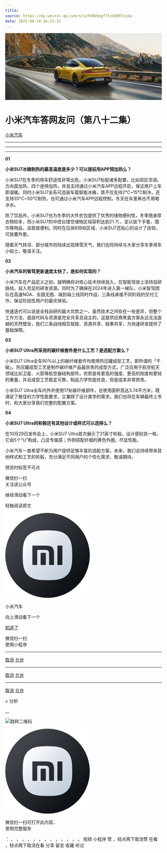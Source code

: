 ```yaml
---
title: 
source: https://mp.weixin.qq.com/s/LefGHb9xgf7txXQQH7vsDw
date: 2025-08-10 16:25:31
---
```


![cover_image](images/img_6f875c94.jpg)


#  小米汽车答网友问（第八十二集）


[ 小米汽车 ](<javascript:void\(0\);>)

______

****  
****

****01****

**小米SU7冰箱制热的最高温度是多少？可以提前用APP预加热么？**  

小米SU7在冬季的用车舒适性非常出色，小米SU7标配诸多配置，比如双区空调、方向盘加热、四个座椅加热，并且支持通过小米汽车APP远程开启，保证用户上车即温暖。同时小米SU7全系可选装车载智能冰箱，其不仅支持2℃~15℃制冷，还支持35℃~50℃制热，也可通过小米汽车APP远程控制，冬天在车里再也不用喝冰水。

除了饮品外，小米SU7也为冬季的大件衣包提供了优秀的储物便利性，冬季随身厚衣物较多，而小米SU7的中控台镂空储物区域容积达到21.7L，足以放下手套、围巾等物品，且取放便利。同时在后排的B柱区域，小米SU7还贴心的设计了挂钩，可放置外套。

随着天气转凉、部分城市将陆续出现降雪天气，我们也将持续与大家分享冬季用车小贴士，敬请关注。

  

**02**

**小米汽车的智驾更新速度太快了，是如何实现的？**  

小米汽车在产品定义之初，就明确将对核心技术持续投入，在智能驾驶上坚持自研路线，投入充足的研发资源。同时为了确保在2024年进入第一梯队，小米智驾团队在高速NOA、全国无图、端到端三线同时作战，三条线承接不同阶段的交付工作，保证阶段性用户的最优体验。

快速迭代可以说是全栈自研的最大优势之一，虽然技术之间存在一些差异，但整个工作方法、底层代码与资源是完全共享且自主的，这是供应商黑盒方案永远无法逾越的天然壁垒，我们三条战线相互赋能、资源共享、结果共享，为快速研发提供了基础保障。

  

**03**

**小米SU7 Ultra所采用的碳纤维套件是什么工艺？是选配方案么？**  

小米SU7 Ultra全车90%以上的碳纤维套件均使用热压罐成型工艺，即所谓的「干碳」。热压罐成型工艺是制作碳纤维产品最昂贵的成型方式，广泛应用于航空航天领域比如卫星、火箭等航空器结构部件。优势是有更高的强度、更高的刚度和更轻的重量，并且成型工艺稳定可靠，制品力学性能优良，但是成本非常昂贵。

小米SU7 Ultra全车内外共使用17处碳纤维部件，总使用面积高达3.74平方米，既满足了极佳的力学性能要求，又兼顾了设计美学的需求。我们也将在车辆最终上市时，和大家分享我们完整的配置方案。

  

**04**

**小米SU7 Ultra的轮毂还有其他设计或样式可以选择么？**  

在10月29日发布会上，小米SU7 Ultra首次展示了21英寸轮毂，设计感别具一格，它由5个“U”构成，凸显专属感；外侧搭配纤细的黄色外圈，尽显性能。

小米汽车一直希望不断为用户提供足够丰富的选配方案，未来，我们会持续带来其他样式和工艺的轮毂，充分满足不同用户的个性化需求，敬请期待。

  

[](<>)[](<>)

预览时标签不可点

微信扫一扫  
关注该公众号

继续滑动看下一个

轻触阅读原文

![img_97d833da.jpg](images/img_97d833da.jpg)

小米汽车 

向上滑动看下一个

[知道了](<javascript:;>)

微信扫一扫  
使用小程序

****

[取消](<javascript:void\(0\);>) [允许](<javascript:void\(0\);>)

****

[取消](<javascript:void\(0\);>) [允许](<javascript:void\(0\);>)

****

[取消](<javascript:void\(0\);>) [允许](<javascript:void\(0\);>)

× 分析

__

![跳转二维码]()

![作者头像](images/img_97d833da.jpg)

微信扫一扫可打开此内容，  
使用完整服务

： ， ， ， ， ， ， ， ， ， ， ， ， 。 视频 小程序 赞 ，轻点两下取消赞 在看 ，轻点两下取消在看 分享 留言 收藏 听过